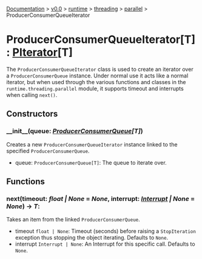 [Documentation](/docs/documentation.md) >
 [v0.0](/docs/0.0/version.md) >
  [runtime](/docs/0.0/runtime/module.md) >
   [threading](/docs/0.0/runtime/threading/module.md) >
    [parallel](/docs/0.0/runtime/threading/parallel/module.md) >
     ProducerConsumerQueueIterator

# ProducerConsumerQueueIterator[T] : [PIterator](../parallel/pipeline/p_iterator.md)[T]

The `ProducerConsumerQueueIterator` class is used to create an iterator over a `ProducerConsumerQueue` instance. Under normal use it acts like a normal iterator, but when used through the various functions and classes in the `runtime.threading.parallel` module, it supports timeout and interrupts when calling `next()`.

## Constructors

### \_\_init\_\_(queue: _[ProducerConsumerQueue](producer_consumer_queue.md)[T]_)

Creates a new `ProducerConsumerQueueIterator` instance linked to the specified `ProducerConsumerQueue`.

- queue: `ProducerConsumerQueue[T]`: The queue to iterate over.

## Functions

### next(timeout: _float | None_ = _None_, interrupt: _[Interrupt](../interrupt.md) | None_ = _None_) -> _T_:

Takes an item from the linked `ProducerConsumerQueue`.

- timeout `float | None`: Timeout (seconds) before raising a `StopIteration` exception thus stopping the object iterating. Defaults to `None`.
- interrupt `Interrupt | None`: An Interrupt for this specific call. Defaults to `None`.
